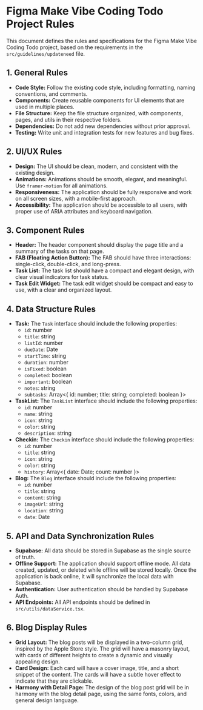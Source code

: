 # Figma Make Vibe Coding Todo Project Rules

This document defines the rules and specifications for the Figma Make Vibe Coding Todo project, based on the requirements in the `src/guidelines/updateneed` file.

## 1. General Rules

*   **Code Style:** Follow the existing code style, including formatting, naming conventions, and comments.
*   **Components:** Create reusable components for UI elements that are used in multiple places.
*   **File Structure:** Keep the file structure organized, with components, pages, and utils in their respective folders.
*   **Dependencies:** Do not add new dependencies without prior approval.
*   **Testing:** Write unit and integration tests for new features and bug fixes.

## 2. UI/UX Rules

*   **Design:** The UI should be clean, modern, and consistent with the existing design.
*   **Animations:** Animations should be smooth, elegant, and meaningful. Use `framer-motion` for all animations.
*   **Responsiveness:** The application should be fully responsive and work on all screen sizes, with a mobile-first approach.
*   **Accessibility:** The application should be accessible to all users, with proper use of ARIA attributes and keyboard navigation.

## 3. Component Rules

*   **Header:** The header component should display the page title and a summary of the tasks on that page.
*   **FAB (Floating Action Button):** The FAB should have three interactions: single-click, double-click, and long-press.
*   **Task List:** The task list should have a compact and elegant design, with clear visual indicators for task status.
*   **Task Edit Widget:** The task edit widget should be compact and easy to use, with a clear and organized layout.

## 4. Data Structure Rules

*   **Task:** The `Task` interface should include the following properties:
    *   `id`: number
    *   `title`: string
    *   `listId`: number
    *   `dueDate`: Date
    *   `startTime`: string
    *   `duration`: number
    *   `isFixed`: boolean
    *   `completed`: boolean
    *   `important`: boolean
    *   `notes`: string
    *   `subtasks`: Array<{ id: number; title: string; completed: boolean }>
*   **TaskList:** The `TaskList` interface should include the following properties:
    *   `id`: number
    *   `name`: string
    *   `icon`: string
    *   `color`: string
    *   `description`: string
*   **Checkin:** The `Checkin` interface should include the following properties:
    *   `id`: number
    *   `title`: string
    *   `icon`: string
    *   `color`: string
    *   `history`: Array<{ date: Date; count: number }>
*   **Blog:** The `Blog` interface should include the following properties:
    *   `id`: number
    *   `title`: string
    *   `content`: string
    *   `imageUrl`: string
    *   `location`: string
    *   `date`: Date

## 5. API and Data Synchronization Rules

*   **Supabase:** All data should be stored in Supabase as the single source of truth.
*   **Offline Support:** The application should support offline mode. All data created, updated, or deleted while offline will be stored locally. Once the application is back online, it will synchronize the local data with Supabase.
*   **Authentication:** User authentication should be handled by Supabase Auth.
*   **API Endpoints:** All API endpoints should be defined in `src/utils/dataService.tsx`.

## 6. Blog Display Rules

*   **Grid Layout:** The blog posts will be displayed in a two-column grid, inspired by the Apple Store style. The grid will have a masonry layout, with cards of different heights to create a dynamic and visually appealing design.
*   **Card Design:** Each card will have a cover image, title, and a short snippet of the content. The cards will have a subtle hover effect to indicate that they are clickable.
*   **Harmony with Detail Page:** The design of the blog post grid will be in harmony with the blog detail page, using the same fonts, colors, and general design language.